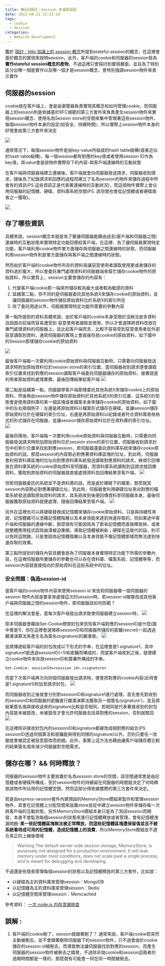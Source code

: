 ```yaml
---
title: 筆記&探討：Session 本身和設定
date: 2022-04-21 23:23:19
tags:
  - Cookie
  - Session
categories:
  - Website Development
---
```


鑑於 [探討：http 協議上的 session 概念](/session-concept-in-rfc)所提到stateful session的概念，在這裡會基於概念的實現來說明session，此外，客戶端的cookie和伺服器的session皆為 **實作stateful session概念的產物**，不過這裡只會探討到實現層面，並且為了特別區分出哪一個是實作以及哪一個才是session概念，會特別強調session物件來表示實作

## 伺服器的session

cookie放在客戶端上，會是由瀏覽器負責實現其概念和如何管理cookie，而伺服器上的session則是依據基於RFC規範的第三方套件來負責產生session物件來實現session概念、使用名為Session store的空間來集中管理著這些session物件、每個session物件本身的設定(如安全、持續時間)，所以實際上session物件本身的好壞會由第三方套件來決定

![](https://res.cloudinary.com/dqfxgtyoi/image/upload/v1650528404/blog/network/session/session-example_broxec.png)

通常情況下，每個session物件是由key-value所組成的hash table結構(或者近似於hash table結構)，每一個session都有對應的key值或者使用session ID作為key值，其value會是該物件實際存下的內容-與客戶端連線時的互動狀態


在客戶端與伺服器端建立連線後，客戶端就會向伺服器發送請求，伺服器收到請求，隨後為了紀錄請求和回應的過程而建立了名為session的物件來儲存過程中所會有的資訊(PS.這些資訊正是代表著連線時的互動狀況)，而這個物件實際上會佔用伺服器的記憶體、硬碟、資料庫系統空間(PS. 該空間也會從記憶體或者硬碟兩者之一獲取)。

![](https://res.cloudinary.com/dqfxgtyoi/image/upload/v1650439921/blog/network/session/building_a_session_ommsjq.png)

## 存了哪些資訊
具體來說，session概念本就是為了要讓伺服器能藉由過去(客戶端和伺服器之間)連線時的互動狀態來實現特定功能回應給客戶端，在這裡，為了讓伺服器實現特定功能，客戶端利用cookie物件單方面儲存與伺服器之間連線時的狀態，而伺服器利用session物件則是單方面儲存與客戶端之間連線時的狀態。

然而由於客戶端的cookie物件所存的資料易讓惡意使用者讀取使用更或者儲存的資料過於龐大，所以會委託專門處理資料的伺服器端來幫忙儲存cookie物件的原始資料，所以實質上，session主要會儲存的內容有：
1. 代替客戶端cookie那一端來所儲存較為龐大或者較為敏感的資料
2. 延續第二點，但不同的是伺服器委託其他系統X來儲存cookie的原始資料，並讓伺服器的session物件儲存原始資料位於系統X的索引所在
3. 除了委託用途以外，伺服器實現特定功能所需要的參數內容

第一點所提到的資料具體來說，由於客戶端的cookie本身受限於沒辦法放多資料且因面向前端而容易遭受到
惡意使用者讀取並使用，所以才會選擇將資料改放在專門處理資料的伺服器上，且比起客戶端而言，比較不容易受到惡意使用者從外部惡意讀取到資料，通常伺服器的實現上會直接存放cookie的原始資料，如下圖中的Session那樣儲存cookie的原始資料

![](https://res.cloudinary.com/dqfxgtyoi/image/upload/v1650529849/blog/network/session/data-inside-session_lxazph.png)


最後客戶端每一次要利用cookie原始資料與伺服器互動時，只需要向伺服器發送請求時附加原始資料位於session store的索引位置，當伺服器收到請求便會讀取索引位置來找到對應的session讀取客戶端委託伺服器儲存的原始資料，接著就是利用者原始資料處理業務，最後回傳結果給客戶端
![](https://res.cloudinary.com/dqfxgtyoi/image/upload/v1650531966/blog/network/session/index-inside-cookie-example1_mscr6s.png)


第二點是延續第一點，伺服器學客戶端那樣委託其他系統X來儲存cookie上的原始資料，然後再由session物件儲存原始資料於其他系統X的索引位置，這系統X的型態會是使用資料庫的某一個區塊或者檔案本身來儲存cookie的原始資料，如下圖中的左右兩個例子：左邊是將原始資料以檔案形式儲存在硬碟，並讓session儲存原始資料位於在硬碟的索引位址，右邊是將原始資料以紀錄或者符合資料庫表格格式的形式儲存在伺服器，並讓session儲存原始資料位於在資料庫的索引位址。
![](https://res.cloudinary.com/dqfxgtyoi/image/upload/v1650529850/blog/network/session/index-inside-session_op9oon.png)

最後同樣地，客戶端每一次要利用cookie原始資料與伺服器互動時，只需要向伺服器發送請求時附加原始資料位於session store的索引位置，伺服器收到請求封包中的索引位置來找到對應session，若伺服器還委託資料庫系統來儲存cookie原始資料的話，那麼session的內容勢必對應著資料庫區塊的位址，到此時，伺服器會利用資料庫區塊的位址向對應資料庫系統發送讀取對應資料的請求，麻煩它回傳放在資料庫系統的cookie原始資料至伺服器，而資料庫系統讀取到這請求就回傳資料，獲取到原始資料的伺服器就直接處理資料並回傳結果至客戶端。
![](https://res.cloudinary.com/dqfxgtyoi/image/upload/v1650533730/blog/network/session/index-inside-cookie-example2_dgmqhf.png)

但若伺服器委託的系統並不是資料庫的話，而是處於硬碟下的檔案，那麼就其session內容勢必對應著硬碟位址，到此時，伺服器會利用硬碟位址來向對應的檔案系統發送讀取原始資料的請求，其系統收到後便回傳資料至伺服器本身，最後伺服器獲取原始資料就便處理，隨後回傳結果至客戶端。
![](https://res.cloudinary.com/dqfxgtyoi/image/upload/v1650533729/blog/network/session/index-inside-cookie-example3_gfegar.png)

另外在這裡也可以將硬碟替換成記憶體來儲存cookie原始資料，只是與持續性來說，記憶體雖可以憑藉記憶體階層以及本身效能來達到快速存取的，但如果途中客戶端和伺服器的連線中斷，那麼很有可能因爲為了節省記憶體而直接釋放掉，或者說整體應用程式因爲崩潰被迫重開，導致記憶體被刷新；硬碟在這替代的話，則可以免除這問題，只是會因為記憶體階層以及本身效能不像記憶體那樣而無法達到快速存取的效果。

第三點所提到的儲存內容具體會是為了伺服器本身實現特定功能下所需的參數內容，在這裡伺服器所要儲存的參數也可以存在資料庫、檔案系統、記憶體等等，而session內容就直接指向於原始資料在這些系統中的位址。

### 安全問題：偽造session-id
當客戶端的cookie物件內容來使用session id 來告知伺服器哪一個伺服器的session 物件內容是要拿來處理這次的session時，若session id被篡改成其他客戶端與伺服器之間的session物件，那伺服器該如何防範？

在這裡的解法會是，當每次客戶端發出請求致使伺服器建立session時，
![](https://res.cloudinary.com/dqfxgtyoi/image/upload/v1650553317/blog/network/session/create-session-sign_mjqbsd.png)

原本伺服器會藉由Set-Cookie標頭封包來告知客戶端對應的sessionID是什麼(圖中會是1)，但在這裡會選擇將sessionID和伺服器所儲存的密鑰(secret)一起透過雜湊演算法來產生名為簽名(signature)的雜湊值，
![](https://res.cloudinary.com/dqfxgtyoi/image/upload/v1650553443/blog/network/session/sign-generate_grxsdm.png)

並將傳遞給客戶端的封包改成以下形式的字串，在這裡會是1.signature1，其中signature1是透過sessionID(=1)和密鑰而構成的，而當客戶端收到之後，就便建立cookie物件來存放sessionID和簽署所構成的字串。
```
Set-Cookie: sessionId=<session id>.<signature>
```

而當下次客戶端再次向同個伺服器發出請求時，便會把對應的cookie內容(此時會是1.signature1)附加至請求封包，
![](https://res.cloudinary.com/dqfxgtyoi/image/upload/v1650553317/blog/network/session/send-with-cookie-sign_n2hv2s.png)

而伺服器收到之後就會分別對sessionID和signature1進行處理，首先會先對收到的sessionID和伺服器的密鑰進行雜湊演算法獲取另一個簽名(signature')，並且將結果簽名值與接收過來的signature比較是否相同，若相同就代表著接收到的封包內容是未被竄改，未被竄改才會允許伺服器去找尋對應的session，否則就駁回
![](https://res.cloudinary.com/dqfxgtyoi/image/upload/v1650553936/blog/network/session/sign-compare_hfxe4p.png)

在這裡除非接收封包內的sessionID和signature都被改成相對應的組合(PS. sessionID透過同個算法和密鑰能夠得到同樣的signature)以外，否則只要任一改變就會被認定被惡意竄改而拒絕。此外，事實上這方法也藉由讓客戶端儲存要比較的結果簽名值來減少伺服器對空間需求。


## 儲存在哪？ && 何時釋放？
伺服器的session物件主要放置於名為session store的空間，該空間通常會是由記憶體或者硬碟所構成，至於session物件的持續留在伺服器的時間就決定了何時釋放該物件所佔用的記憶體空間，然而這部分得依據實際的第三方套件來決定。

若是由express-session套件內建預設的MemoryStore模組來製作和管理session物件，其會在記憶體上分配空間來設置store並從中建立session物件來儲存每一次與客戶端的互動狀態，另外MemoryStore模組本身只是為了測試session而開發，本身不會監測每個session的狀態來進行記憶體釋放或者管理，會有記憶體洩漏問題-**某一些記憶體區塊無法被正常釋放，而這些記憶體區塊還保留值並且不被系統看待成可用的記憶體，造成記憶體上的浪費**，所以MemoryStore模組並不適合真正的上線後環境
> Warning The default server-side session storage, MemoryStore, is purposely not designed for a production environment. It will leak memory under most conditions, does not scale past a single process, and is meant for debugging and developing.

不過還是有擅長管理每個session的狀態以及記憶體釋放的第三方套件，比如說：
  - 以硬碟為主的資料庫來管理session：MongoDB
  - 以記憶體為主的資料庫來管理session：Redis
  - 以記憶體空間來管理session：Memcached

參考資料：
[一次 node.js 内存泄漏排查](https://zhuanlan.zhihu.com/p/257854926)


## 誤解 : 
1. 客戶端的cookie刪了，session就跟著刪了？
通常來說，客戶端cookie若突然主動被刪去，並不會跟著刪除伺服器下的session物件，只不過會由於cookie儲存的session id被刪去，而導致無法讓伺服器找到對應的session，而產生伺服器的session物件被刪去之錯覺，不過除非說cookie和session這兩者的過期時間都是一樣的，那麼就有可能會一同在同一時間被刪去。
